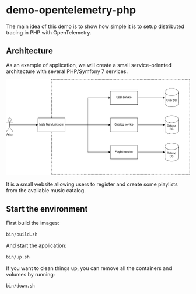 # demo-opentelemetry-php

The main idea of this demo is to show how simple it is to setup distributed tracing in PHP with OpenTelemetry.

## Architecture

As an example of application, we will create a small service-oriented architecture with several PHP/Symfony 7 services.

![The architecture](doc/architecture.png)

It is a small website allowing users to register and create some playlists from the available music catalog.

## Start the environment

First build the images:

```sh
bin/build.sh
```

And start the application:

```sh
bin/up.sh
```

If you want to clean things up, you can remove all the containers and volumes by running:

```sh
bin/down.sh
```
